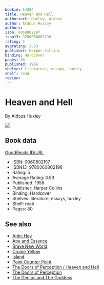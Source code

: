 ```yaml
---
bookid: 64284
title: Heaven and Hell
authorsort: Huxley, Aldous
author: Aldous Huxley
authors: 
isbn: 0060802197
isbn13: 9780060802196
rating: 5
avgrating: 3.53
publisher: Harper Collins
binding: Hardcover
pages: 80
published: 1956
shelves: literature, essays, huxley
shelf: read
review: 
---
```


# Heaven and Hell

By Aldous Huxley

![](https://i.gr-assets.com/images/S/compressed.photo.goodreads.com/books/1283706659l/64284.jpg)

## Book data

[GoodReads ID/URL](https://www.goodreads.com/book/show/64284)

- ISBN: 0060802197
- ISBN13: 9780060802196
- Rating: 5
- Average Rating: 3.53
- Published: 1956
- Publisher: Harper Collins
- Binding: Hardcover
- Shelves: literature, essays, huxley
- Shelf: read
- Pages: 80


## See also

- [Antic Hay](Antic_Hay.md)
- [Ape and Essence](Ape_and_Essence.md)
- [Brave New World](Brave_New_World.md)
- [Crome Yellow](Crome_Yellow.md)
- [Island](Island.md)
- [Point Counter Point](Point_Counter_Point.md)
- [The Doors of Perception / Heaven and Hell](The_Doors_of_Perception_-_Heaven_and_Hell.md)
- [The Doors of Perception](The_Doors_of_Perception.md)
- [The Genius and The Goddess](The_Genius_and_The_Goddess.md)
